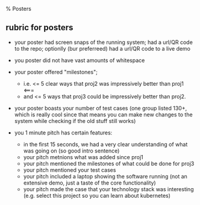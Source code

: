 % Posters

## rubric for posters

- your poster had screen snaps of the running system; had a url/QR code to the repo; optionlly (bur preferreed) had a url/QR code to a live demo
- you poster did not have vast amounts of whitespace

- your poster offered "milestones"; 
  - i.e. <= 5  clear ways that proj2 was impressively better than proj1 <===
  - and  <= 5 ways that proj3 could be impressively better than proj2.

- your poster boasts your number of test cases (one group listed 130+, which is really cool since that means you can  make new changes to the system while checking if the old stuff still works)

- you 1 minute pitch has certain features:
  - in the first 15 seconds, we had a very clear understanding of what was going on (so good intro sentence)
  - your pitch metnions what was added since proj1
  - your pitch mentioned the milestones of what could be done for proj3
  - your pitch mentioned your test cases
  - your pitch included a laptop showing the software  running  (not an extensive demo, just a taste of the core functionality)
  - your pitch made the case that your technology stack was interesting (e.g. select this project so you can
    learn about kubernetes)



